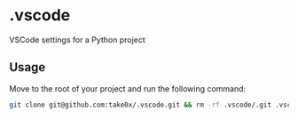 # .vscode
VSCode settings for a Python project

## Usage

Move to the root of your project and run the following command:
```sh
git clone git@github.com:take0x/.vscode.git && rm -rf .vscode/.git .vscode/README.md
```
